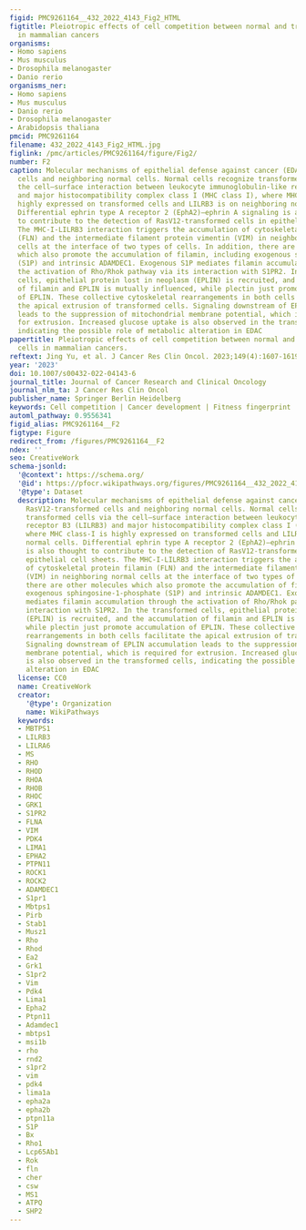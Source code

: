 ```yaml
---
figid: PMC9261164__432_2022_4143_Fig2_HTML
figtitle: Pleiotropic effects of cell competition between normal and transformed cells
  in mammalian cancers
organisms:
- Homo sapiens
- Mus musculus
- Drosophila melanogaster
- Danio rerio
organisms_ner:
- Homo sapiens
- Mus musculus
- Danio rerio
- Drosophila melanogaster
- Arabidopsis thaliana
pmcid: PMC9261164
filename: 432_2022_4143_Fig2_HTML.jpg
figlink: /pmc/articles/PMC9261164/figure/Fig2/
number: F2
caption: Molecular mechanisms of epithelial defense against cancer (EDAC) in RasV12-transformed
  cells and neighboring normal cells. Normal cells recognize transformed cells via
  the cell–surface interaction between leukocyte immunoglobulin-like receptor B3 (LILRB3)
  and major histocompatibility complex class I (MHC class I), where MHC class-I is
  highly expressed on transformed cells and LILRB3 is on neighboring normal cells.
  Differential ephrin type A receptor 2 (EphA2)–ephrin A signaling is also thought
  to contribute to the detection of RasV12-transformed cells in epithelial cell sheets.
  The MHC-I-LILRB3 interaction triggers the accumulation of cytoskeletal protein filamin
  (FLN) and the intermediate filament protein vimentin (VIM) in neighboring normal
  cells at the interface of two types of cells. In addition, there are other molecules
  which also promote the accumulation of filamin, including exogenous sphingosine-1-phosphate
  (S1P) and intrinsic ADAMDEC1. Exogenous S1P mediates filamin accumulation through
  the activation of Rho/Rhok pathway via its interaction with S1PR2. In the transformed
  cells, epithelial protein lost in neoplasm (EPLIN) is recruited, and the accumulation
  of filamin and EPLIN is mutually influenced, while plectin just promote accumulation
  of EPLIN. These collective cytoskeletal rearrangements in both cells facilitate
  the apical extrusion of transformed cells. Signaling downstream of EPLIN accumulation
  leads to the suppression of mitochondrial membrane potential, which is required
  for extrusion. Increased glucose uptake is also observed in the transformed cells,
  indicating the possible role of metabolic alteration in EDAC
papertitle: Pleiotropic effects of cell competition between normal and transformed
  cells in mammalian cancers.
reftext: Jing Yu, et al. J Cancer Res Clin Oncol. 2023;149(4):1607-1619.
year: '2023'
doi: 10.1007/s00432-022-04143-6
journal_title: Journal of Cancer Research and Clinical Oncology
journal_nlm_ta: J Cancer Res Clin Oncol
publisher_name: Springer Berlin Heidelberg
keywords: Cell competition | Cancer development | Fitness fingerprint | EDAC | Myc
automl_pathway: 0.9556341
figid_alias: PMC9261164__F2
figtype: Figure
redirect_from: /figures/PMC9261164__F2
ndex: ''
seo: CreativeWork
schema-jsonld:
  '@context': https://schema.org/
  '@id': https://pfocr.wikipathways.org/figures/PMC9261164__432_2022_4143_Fig2_HTML.html
  '@type': Dataset
  description: Molecular mechanisms of epithelial defense against cancer (EDAC) in
    RasV12-transformed cells and neighboring normal cells. Normal cells recognize
    transformed cells via the cell–surface interaction between leukocyte immunoglobulin-like
    receptor B3 (LILRB3) and major histocompatibility complex class I (MHC class I),
    where MHC class-I is highly expressed on transformed cells and LILRB3 is on neighboring
    normal cells. Differential ephrin type A receptor 2 (EphA2)–ephrin A signaling
    is also thought to contribute to the detection of RasV12-transformed cells in
    epithelial cell sheets. The MHC-I-LILRB3 interaction triggers the accumulation
    of cytoskeletal protein filamin (FLN) and the intermediate filament protein vimentin
    (VIM) in neighboring normal cells at the interface of two types of cells. In addition,
    there are other molecules which also promote the accumulation of filamin, including
    exogenous sphingosine-1-phosphate (S1P) and intrinsic ADAMDEC1. Exogenous S1P
    mediates filamin accumulation through the activation of Rho/Rhok pathway via its
    interaction with S1PR2. In the transformed cells, epithelial protein lost in neoplasm
    (EPLIN) is recruited, and the accumulation of filamin and EPLIN is mutually influenced,
    while plectin just promote accumulation of EPLIN. These collective cytoskeletal
    rearrangements in both cells facilitate the apical extrusion of transformed cells.
    Signaling downstream of EPLIN accumulation leads to the suppression of mitochondrial
    membrane potential, which is required for extrusion. Increased glucose uptake
    is also observed in the transformed cells, indicating the possible role of metabolic
    alteration in EDAC
  license: CC0
  name: CreativeWork
  creator:
    '@type': Organization
    name: WikiPathways
  keywords:
  - MBTPS1
  - LILRB3
  - LILRA6
  - MS
  - RHO
  - RHOD
  - RHOA
  - RHOB
  - RHOC
  - GRK1
  - S1PR2
  - FLNA
  - VIM
  - PDK4
  - LIMA1
  - EPHA2
  - PTPN11
  - ROCK1
  - ROCK2
  - ADAMDEC1
  - S1pr1
  - Mbtps1
  - Pirb
  - Stab1
  - Musz1
  - Rho
  - Rhod
  - Ea2
  - Grk1
  - S1pr2
  - Vim
  - Pdk4
  - Lima1
  - Epha2
  - Ptpn11
  - Adamdec1
  - mbtps1
  - msi1b
  - rho
  - rnd2
  - s1pr2
  - vim
  - pdk4
  - lima1a
  - epha2a
  - epha2b
  - ptpn11a
  - S1P
  - Bx
  - Rho1
  - Lcp65Ab1
  - Rok
  - fln
  - cher
  - csw
  - MS1
  - ATPQ
  - SHP2
---
```

